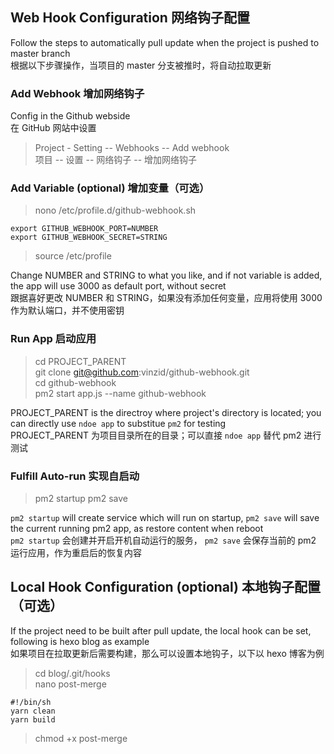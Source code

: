 ## Web Hook Configuration 网络钩子配置
Follow the steps to automatically pull update when the project is pushed to master branch  
根据以下步骤操作，当项目的 master 分支被推时，将自动拉取更新


### Add Webhook 增加网络钩子

Config in the Github webside  
在 GitHub 网站中设置

>Project - Setting -- Webhooks -- Add webhook  
项目 -- 设置 -- 网络钩子 -- 增加网络钩子

### Add Variable (optional) 增加变量（可选）

>nono /etc/profile.d/github-webhook.sh
```
export GITHUB_WEBHOOK_PORT=NUMBER
export GITHUB_WEBHOOK_SECRET=STRING
```
>source /etc/profile

Change NUMBER and STRING to what you like, and if not variable is added, the app will use 3000 as default port, without secret  
跟据喜好更改 NUMBER 和 STRING，如果没有添加任何变量，应用将使用 3000 作为默认端口，并不使用密钥


### Run App 启动应用

>cd PROJECT_PARENT  
git clone git@github.com:vinzid/github-webhook.git  
cd github-webhook  
pm2 start app.js --name github-webhook  

PROJECT_PARENT is the directroy where project's directory is located; you can directly use `ndoe app` to substitue `pm2` for testing  
PROJECT_PARENT 为项目目录所在的目录；可以直接 `ndoe app` 替代 pm2 进行测试


### Fulfill Auto-run 实现自启动

>pm2 startup
pm2 save

`pm2 startup` will create service which will run on startup, `pm2 save` will save the current running pm2 app, as restore content when reboot  
`pm2 startup` 会创建并开启开机自动运行的服务， `pm2 save` 会保存当前的 pm2 运行应用，作为重启后的恢复内容



## Local Hook Configuration (optional) 本地钩子配置（可选）
If the project need to be built after pull update, the local hook can be set, following is hexo blog as example  
如果项目在拉取更新后需要构建，那么可以设置本地钩子，以下以 hexo 博客为例  

>cd blog/.git/hooks  
nano post-merge
```
#!/bin/sh
yarn clean
yarn build
```
>chmod +x post-merge